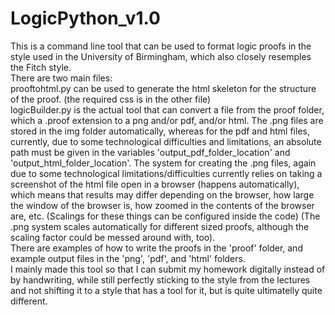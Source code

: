 # LogicPython_v1.0
This is a command line tool that can be used to format logic proofs in the style used in the University of Birmingham, which also closely resemples the Fitch style. <br>
There are two main files: <br>
prooftohtml.py can be used to generate the html skeleton for the structure of the proof. (the required css is in the other file) <br>
logicBuilder.py is the actual tool that can convert a file from the proof folder, which a .proof extension to a png and/or pdf, and/or html. The .png files are stored in the img folder automatically, whereas for the pdf and html files, currently, due to some technological difficulties and limitations, an absolute path must be given in the variables 'output_pdf_folder_location' and 'output_html_folder_location'. The system for creating the .png files, again due to some technological limitations/difficulties currently relies on taking a screenshot of the html file open in a browser (happens automatically), which means that results may differ depending on the browser, how large the window of the browser is, how zoomed in the contents of the browser are, etc. (Scalings for these things can be configured inside the code) (The .png system scales automatically for different sized proofs, although the scaling factor could be messed around with, too). <br>
There are examples of how to write the proofs in the 'proof' folder, and example output files in the 'png', 'pdf', and 'html' folders. <br>
I mainly made this tool so that I can submit my homework digitally instead of by handwriting, while still perfectly sticking to the style from the lectures and not shifting it to a style that has a tool for it, but is quite ultimatelly quite different.
